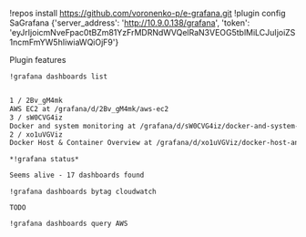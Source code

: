 !repos install https://github.com/voronenko-p/e-grafana.git
!plugin config SaGrafana {'server_address': 'http://10.9.0.138/grafana', 'token': 'eyJrIjoicmNveFpac0tBZm81YzFrMDRNdWVQelRaN3VEOG5tblMiLCJuIjoiZS1ncmFmYW5hIiwiaWQiOjF9'}


Plugin features

`!grafana dashboards list`

```md

1 / 2Bv_gM4mk
AWS EC2 at /grafana/d/2Bv_gM4mk/aws-ec2
3 / sW0CVG4iz
Docker and system monitoring at /grafana/d/sW0CVG4iz/docker-and-system-monitoring
2 / xo1uVGViz
Docker Host & Container Overview at /grafana/d/xo1uVGViz/docker-host-and-container-overview

```

`*!grafana status*`

```md
Seems alive - 17 dashboards found
```

`!grafana dashboards bytag cloudwatch`

```
TODO
```

`!grafana dashboards query AWS`
